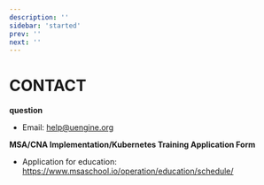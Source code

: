 ```yaml
---
description: ''
sidebar: 'started'
prev: ''
next: ''
---
```


# CONTACT

**question**
- Email: help@uengine.org

**MSA/CNA Implementation/Kubernetes Training Application Form**
- Application for education: https://www.msaschool.io/operation/education/schedule/